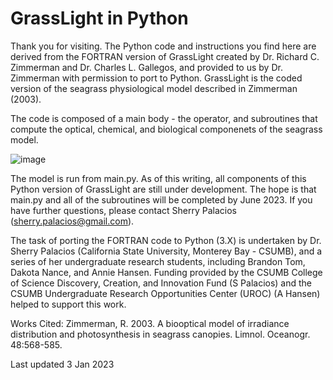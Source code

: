# GrassLight in Python

Thank you for visiting. The Python code and instructions you find here are derived from the FORTRAN version of GrassLight created by Dr. Richard C. Zimmerman and Dr. Charles L. Gallegos, and provided to us by Dr. Zimmerman with permission to port to Python. GrassLight is the coded version of the seagrass physiological model described in Zimmerman (2003).

The code is composed of a main body - the operator, and subroutines that compute the optical, chemical, and biological componenets of the seagrass model. 

![image](https://user-images.githubusercontent.com/14896720/210448264-cd916d72-d475-4cb7-a487-605f99b2cc21.png)


The model is run from main.py. As of this writing, all components of this Python version of GrassLight are still under development. The hope is that main.py and all of the subroutines will be completed by June 2023. If you have further questions, please contact Sherry Palacios (sherry.palacios@gmail.com).

The task of porting the FORTRAN code to Python (3.X) is undertaken by Dr. Sherry Palacios (California State University, Monterey Bay - CSUMB), and a series of her undergraduate research students, including Brandon Tom, Dakota Nance, and Annie Hansen. Funding provided by the CSUMB College of Science Discovery, Creation, and Innovation Fund (S Palacios) and the CSUMB Undergraduate Research Opportunities Center (UROC) (A Hansen) helped to support this work. 


Works Cited:
Zimmerman, R. 2003. A biooptical model of irradiance distribution and photosynthesis in seagrass canopies. Limnol. Oceanogr. 48:568-585.


Last updated 3 Jan 2023
